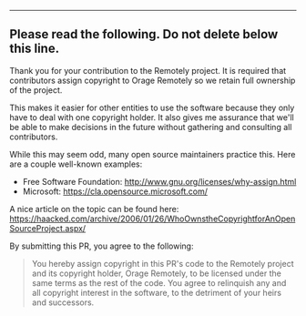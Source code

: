 
---
Please read the following.  Do not delete below this line.
---

Thank you for your contribution to the Remotely project.  It is required that contributors assign copyright to Orage Remotely so we retain full ownership of the project.

This makes it easier for other entities to use the software because they only have to deal with one copyright holder.  It also gives me assurance that we'll be able to make decisions in the future without gathering and consulting all contributors.

While this may seem odd, many open source maintainers practice this.  Here are a couple well-known examples:

- Free Software Foundation: http://www.gnu.org/licenses/why-assign.html
- Microsoft: https://cla.opensource.microsoft.com/

A nice article on the topic can be found here:  https://haacked.com/archive/2006/01/26/WhoOwnstheCopyrightforAnOpenSourceProject.aspx/

By submitting this PR, you agree to the following:

> You hereby assign copyright in this PR's code to the Remotely project and its copyright holder, Orage Remotely, to be licensed under the same terms as the rest of the code.  You agree to relinquish any and all copyright interest in the software, to the detriment of your heirs and successors.
